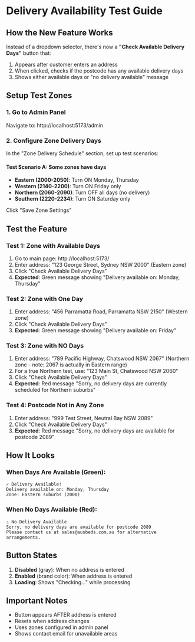 # Delivery Availability Test Guide

## How the New Feature Works

Instead of a dropdown selector, there's now a **"Check Available Delivery Days"** button that:
1. Appears after customer enters an address
2. When clicked, checks if the postcode has any available delivery days
3. Shows either available days or "no delivery available" message

## Setup Test Zones

### 1. Go to Admin Panel
Navigate to: http://localhost:5173/admin

### 2. Configure Zone Delivery Days
In the "Zone Delivery Schedule" section, set up test scenarios:

#### Test Scenario A: Some zones have days
- **Eastern (2000-2050)**: Turn ON Monday, Thursday
- **Western (2140-2200)**: Turn ON Friday only
- **Northern (2060-2090)**: Turn OFF all days (no delivery)
- **Southern (2220-2234)**: Turn ON Saturday only

Click "Save Zone Settings"

## Test the Feature

### Test 1: Zone with Available Days
1. Go to main page: http://localhost:5173/
2. Enter address: "123 George Street, Sydney NSW 2000" (Eastern zone)
3. Click "Check Available Delivery Days"
4. **Expected**: Green message showing "Delivery available on: Monday, Thursday"

### Test 2: Zone with One Day
1. Enter address: "456 Parramatta Road, Parramatta NSW 2150" (Western zone)
2. Click "Check Available Delivery Days"
3. **Expected**: Green message showing "Delivery available on: Friday"

### Test 3: Zone with NO Days
1. Enter address: "789 Pacific Highway, Chatswood NSW 2067" (Northern zone - note: 2067 is actually in Eastern range)
2. For a true Northern test, use: "123 Main St, Chatswood NSW 2060"
3. Click "Check Available Delivery Days"
4. **Expected**: Red message "Sorry, no delivery days are currently scheduled for Northern suburbs"

### Test 4: Postcode Not in Any Zone
1. Enter address: "999 Test Street, Neutral Bay NSW 2089"
2. Click "Check Available Delivery Days"
3. **Expected**: Red message "Sorry, no delivery days are available for postcode 2089"

## How It Looks

### When Days Are Available (Green):
```
✓ Delivery Available!
Delivery available on: Monday, Thursday
Zone: Eastern suburbs (2000)
```

### When No Days Available (Red):
```
⚠ No Delivery Available
Sorry, no delivery days are available for postcode 2089
Please contact us at sales@ausbeds.com.au for alternative arrangements.
```

## Button States

1. **Disabled** (gray): When no address is entered
2. **Enabled** (brand color): When address is entered
3. **Loading**: Shows "Checking..." while processing

## Important Notes

- Button appears AFTER address is entered
- Resets when address changes
- Uses zones configured in admin panel
- Shows contact email for unavailable areas
